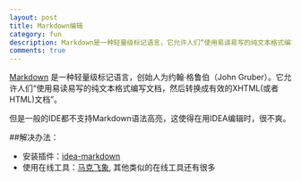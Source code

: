 ```yaml
---
layout: post
title: Markdown编辑
category: fun
description: Markdown是一种轻量级标记语言，它允许人们“使用易读易写的纯文本格式编写文档，然后转换成有效的XHTML(或者HTML)文档”。
comments: true
---
```


[Markdown](http://zh.wikipedia.com/wiki/Markdown) 是一种轻量级标记语言，创始人为约翰·格鲁伯（John Gruber）。它允许人们“使用易读易写的纯文本格式编写文档，然后转换成有效的XHTML(或者HTML)文档”。

但是一般的IDE都不支持Markdown语法高亮，这使得在用IDEA编辑时，很不爽。

##解决办法：

* 安装插件：[idea-markdown](https://plugins.jetbrains.com/plugin/5970?pr=phpStorm)
* 使用在线工具：[马克飞象](http://maxiang.info/), 其他类似的在线工具还有很多